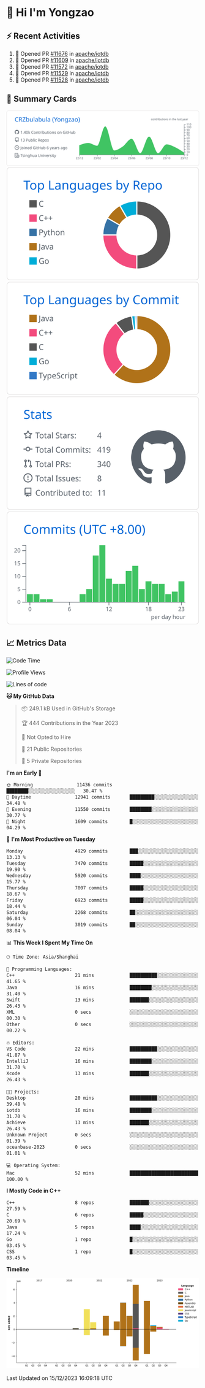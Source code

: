 # 👋 Hi I'm Yongzao

## ⚡ Recent Activities
<!--START_SECTION:activity-->
1. 💪 Opened PR [#11676](https://github.com/apache/iotdb/pull/11676) in [apache/iotdb](https://github.com/apache/iotdb)
2. 💪 Opened PR [#11609](https://github.com/apache/iotdb/pull/11609) in [apache/iotdb](https://github.com/apache/iotdb)
3. 💪 Opened PR [#11572](https://github.com/apache/iotdb/pull/11572) in [apache/iotdb](https://github.com/apache/iotdb)
4. 💪 Opened PR [#11529](https://github.com/apache/iotdb/pull/11529) in [apache/iotdb](https://github.com/apache/iotdb)
5. 💪 Opened PR [#11528](https://github.com/apache/iotdb/pull/11528) in [apache/iotdb](https://github.com/apache/iotdb)
<!--END_SECTION:activity-->

## 🎑 Summary Cards

[![](https://raw.githubusercontent.com/CRZbulabula/CRZbulabula/main/profile-summary-card-output/github/0-profile-details.svg)](https://github.com/vn7n24fzkq/github-profile-summary-cards)
[![](https://raw.githubusercontent.com/CRZbulabula/CRZbulabula/main/profile-summary-card-output/github/1-repos-per-language.svg)](https://github.com/vn7n24fzkq/github-profile-summary-cards) [![](https://raw.githubusercontent.com/CRZbulabula/CRZbulabula/main/profile-summary-card-output/github/2-most-commit-language.svg)](https://github.com/vn7n24fzkq/github-profile-summary-cards)
[![](https://raw.githubusercontent.com/CRZbulabula/CRZbulabula/main/profile-summary-card-output/github/3-stats.svg)](https://github.com/vn7n24fzkq/github-profile-summary-cards) [![](https://raw.githubusercontent.com/CRZbulabula/CRZbulabula/main/profile-summary-card-output/github/4-productive-time.svg)](https://github.com/vn7n24fzkq/github-profile-summary-cards)

## 📈 Metrics Data

<!--START_SECTION:waka-->
![Code Time](http://img.shields.io/badge/Code%20Time-517%20hrs%206%20mins-blue)

![Profile Views](http://img.shields.io/badge/Profile%20Views-0-blue)

![Lines of code](https://img.shields.io/badge/From%20Hello%20World%20I%27ve%20Written-25.3%20million%20lines%20of%20code-blue)

**🐱 My GitHub Data** 

> 📦 249.1 kB Used in GitHub's Storage 
 > 
> 🏆 444 Contributions in the Year 2023
 > 
> 🚫 Not Opted to Hire
 > 
> 📜 21 Public Repositories 
 > 
> 🔑 5 Private Repositories 
 > 
**I'm an Early 🐤** 

```text
🌞 Morning                11436 commits       ████████░░░░░░░░░░░░░░░░░   30.47 % 
🌆 Daytime                12941 commits       █████████░░░░░░░░░░░░░░░░   34.48 % 
🌃 Evening                11550 commits       ████████░░░░░░░░░░░░░░░░░   30.77 % 
🌙 Night                  1609 commits        █░░░░░░░░░░░░░░░░░░░░░░░░   04.29 % 
```
📅 **I'm Most Productive on Tuesday** 

```text
Monday                   4929 commits        ███░░░░░░░░░░░░░░░░░░░░░░   13.13 % 
Tuesday                  7470 commits        █████░░░░░░░░░░░░░░░░░░░░   19.90 % 
Wednesday                5920 commits        ████░░░░░░░░░░░░░░░░░░░░░   15.77 % 
Thursday                 7007 commits        █████░░░░░░░░░░░░░░░░░░░░   18.67 % 
Friday                   6923 commits        █████░░░░░░░░░░░░░░░░░░░░   18.44 % 
Saturday                 2268 commits        ██░░░░░░░░░░░░░░░░░░░░░░░   06.04 % 
Sunday                   3019 commits        ██░░░░░░░░░░░░░░░░░░░░░░░   08.04 % 
```


📊 **This Week I Spent My Time On** 

```text
🕑︎ Time Zone: Asia/Shanghai

💬 Programming Languages: 
C++                      21 mins             ██████████░░░░░░░░░░░░░░░   41.65 % 
Java                     16 mins             ████████░░░░░░░░░░░░░░░░░   31.40 % 
Swift                    13 mins             ███████░░░░░░░░░░░░░░░░░░   26.43 % 
XML                      0 secs              ░░░░░░░░░░░░░░░░░░░░░░░░░   00.30 % 
Other                    0 secs              ░░░░░░░░░░░░░░░░░░░░░░░░░   00.22 % 

🔥 Editors: 
VS Code                  22 mins             ██████████░░░░░░░░░░░░░░░   41.87 % 
IntelliJ                 16 mins             ████████░░░░░░░░░░░░░░░░░   31.70 % 
Xcode                    13 mins             ███████░░░░░░░░░░░░░░░░░░   26.43 % 

🐱‍💻 Projects: 
Desktop                  20 mins             ██████████░░░░░░░░░░░░░░░   39.48 % 
iotdb                    16 mins             ████████░░░░░░░░░░░░░░░░░   31.70 % 
Achieve                  13 mins             ███████░░░░░░░░░░░░░░░░░░   26.43 % 
Unknown Project          0 secs              ░░░░░░░░░░░░░░░░░░░░░░░░░   01.39 % 
oceanbase-2023           0 secs              ░░░░░░░░░░░░░░░░░░░░░░░░░   01.01 % 

💻 Operating System: 
Mac                      52 mins             █████████████████████████   100.00 % 
```

**I Mostly Code in C++** 

```text
C++                      8 repos             ███████░░░░░░░░░░░░░░░░░░   27.59 % 
C                        6 repos             █████░░░░░░░░░░░░░░░░░░░░   20.69 % 
Java                     5 repos             ████░░░░░░░░░░░░░░░░░░░░░   17.24 % 
Go                       1 repo              █░░░░░░░░░░░░░░░░░░░░░░░░   03.45 % 
CSS                      1 repo              █░░░░░░░░░░░░░░░░░░░░░░░░   03.45 % 
```



**Timeline**

![Lines of Code chart](https://raw.githubusercontent.com/CRZbulabula/CRZbulabula/main/assets/bar_graph.png)


 Last Updated on 15/12/2023 16:09:18 UTC
<!--END_SECTION:waka-->

